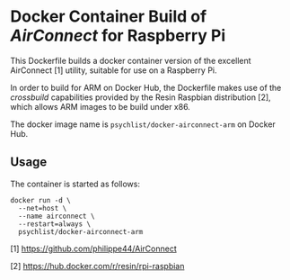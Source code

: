 # Docker Container Build of *AirConnect* for Raspberry Pi

This Dockerfile builds a docker container version of the excellent AirConnect [1] utility, suitable for use on a Raspberry Pi.

In order to build for ARM on Docker Hub, the Dockerfile makes use of the *crossbuild* capabilities provided by the Resin Raspbian distribution [2], which allows ARM images to be build under x86.

The docker image name is `psychlist/docker-airconnect-arm` on Docker Hub.

## Usage

The container is started as follows:

```
docker run -d \
  --net=host \
  --name airconnect \
  --restart=always \
  psychlist/docker-airconnect-arm
```

[1] https://github.com/philippe44/AirConnect

[2] https://hub.docker.com/r/resin/rpi-raspbian

